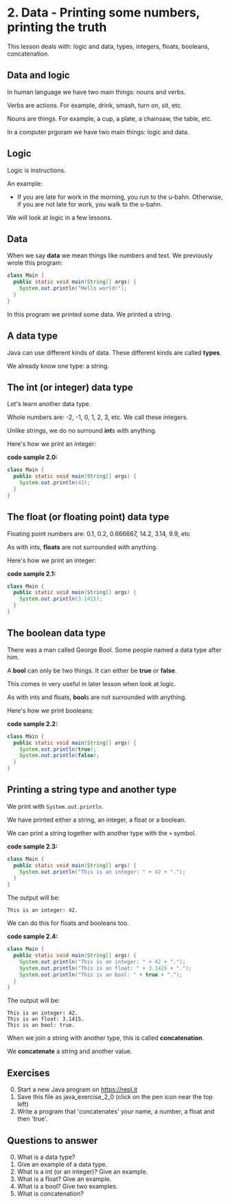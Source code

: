 
# 2. Data - Printing some numbers, printing the truth

This lesson deals with: logic and data, types, integers, floats, booleans, concatenation.

## Data and logic

In human language we have two main things: nouns and verbs.

Verbs are actions. For example, drink, smash, turn on, sit, etc.

Nouns are things. For example, a cup, a plate, a chainsaw, the table, etc.

In a computer prgoram we have two main things: logic and data.

## Logic

Logic is instructions.

An example:

* If you are late for work in the morning, you run to the u-bahn. Otherwise, if you are not late for work, you walk to the u-bahn.

We will look at logic in a few lessons.

## Data

When we say **data** we mean things like numbers and text. We previously wrote this program:

```java
class Main {
  public static void main(String[] args) {
    System.out.println("Hello world!");
  }
}
```

In this program we printed some data. We printed a string.

## A data type

Java can use different kinds of data. These different kinds are called **types**.

We already know one type: a string.

## The int (or integer) data type

Let's learn another data type.

Whole numbers are: -2, -1, 0, 1, 2, 3, etc. We call these integers.

Unlike strings, we do no surround **int**s with anything.

Here's how we print an integer: 

**code sample 2.0:**

```java
class Main {
  public static void main(String[] args) {
    System.out.println(42);
  }
}
```

## The float (or floating point) data type

Floating point numbers are: 0.1, 0.2, 0.666667, 14.2, 3.14, 9.9, etc

As with ints, **floats** are not surrounded with anything.

Here's how we print an integer: 

**code sample 2.1:**

```java
class Main {
  public static void main(String[] args) {
    System.out.println(3.1415);
  }
}
```

## The boolean data type

There was a man called George Bool. Some people named a data type after him.

A **bool** can only be two things. It can either be **true** or **false**.

This comes in very useful in later lesson when look at logic.

As with ints and floats, **bool**s are not surrounded with anything.

Here's how we print booleans: 

**code sample 2.2:**

```java
class Main {
  public static void main(String[] args) {
    System.out.println(true);
    System.out.println(false);
  }
}
```

## Printing a string type and another type

We print with `System.out.println`.

We have printed either a string, an integer, a float or a boolean.

We can print a string together with another type with the `+` symbol.

**code sample 2.3:**

```java
class Main {
  public static void main(String[] args) {
    System.out.println("This is an integer: " + 42 + ".");
  }
}
```

The output will be:

```
This is an integer: 42.
```

We can do this for floats and booleans too.

**code sample 2.4:**

```java
class Main {
  public static void main(String[] args) {
    System.out.println("This is an integer: " + 42 + ".");
    System.out.println("This is an float: " + 3.1415 + ".");
    System.out.println("This is an bool: " + true + ".");
  }
}
```

The output will be:

```
This is an integer: 42.
This is an float: 3.1415.
This is an bool: true.
```

When we join a string with another type, this is called **concatenation**. 

We **concatenate** a string and another value.

## Exercises ##

0. Start a new Java program on https://repl.it
0. Save this file as java_exercise_2_0 (click on the pen icon near the top left)
0. Write a program that 'concatenates' your name, a number, a float and then 'true'.

## Questions to answer ##

0. What is a data type?
0. Give an example of a data type.
0. What is a int (or an integer)? Give an example.
0. What is a float? Give an example.
0. What is a bool? Give two examples.
0. What is concatenation?
